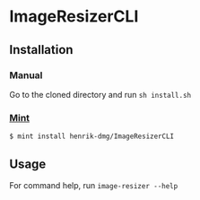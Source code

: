 # ImageResizerCLI

## Installation
### Manual
Go to the cloned directory and run `sh install.sh`
### [Mint](https://github.com/yonaskolb/mint)
```
$ mint install henrik-dmg/ImageResizerCLI
```

## Usage
For command help, run `image-resizer --help`
